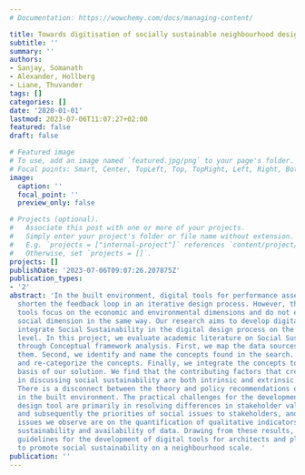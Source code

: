 ```yaml
---
# Documentation: https://wowchemy.com/docs/managing-content/

title: Towards digitisation of socially sustainable neighbourhood design
subtitle: ''
summary: ''
authors:
- Sanjay, Somanath
- Alexander, Hollberg
- Liane, Thuvander
tags: []
categories: []
date: '2020-01-01'
lastmod: 2023-07-06T11:07:27+02:00
featured: false
draft: false

# Featured image
# To use, add an image named `featured.jpg/png` to your page's folder.
# Focal points: Smart, Center, TopLeft, Top, TopRight, Left, Right, BottomLeft, Bottom, BottomRight.
image:
  caption: ''
  focal_point: ''
  preview_only: false

# Projects (optional).
#   Associate this post with one or more of your projects.
#   Simply enter your project's folder or file name without extension.
#   E.g. `projects = ["internal-project"]` references `content/project/deep-learning/index.md`.
#   Otherwise, set `projects = []`.
projects: []
publishDate: '2023-07-06T09:07:26.207875Z'
publication_types:
- '2'
abstract: 'In the built environment, digital tools for performance assessment considerably
  shorten the feedback loop in an iterative design process. However, these digital
  tools focus on the economic and environmental dimensions and do not extend to the
  social dimension in the same way. Our research aims to develop digital tools to
  integrate Social Sustainability in the digital design process on the neighbourhood
  level. In this project, we evaluate academic literature on Social Sustainability
  through Conceptual framework analysis. First, we map the data sources and categorize
  them. Second, we identify and name the concepts found in the search. Third, we deconstruct
  and re-categorize the concepts. Finally, we integrate the concepts to form the theoretical
  basis of our solution. We find that the contributing factors that create contention
  in discussing social sustainability are both intrinsic and extrinsic to Social Sustainability.
  There is a disconnect between the theory and policy recommendations of social sustainability
  in the built environment. The practical challenges for the development of a digital
  design tool are primarily in resolving differences in stakeholder value systems
  and subsequently the priorities of social issues to stakeholders, and the technical
  issues we observe are on the quantification of qualitative indicators of social
  sustainability and availability of data. Drawing from these results, we propose
  guidelines for the development of digital tools for architects and planners working
  to promote social sustainability on a neighbourhood scale.  '
publication: ''
---
```

